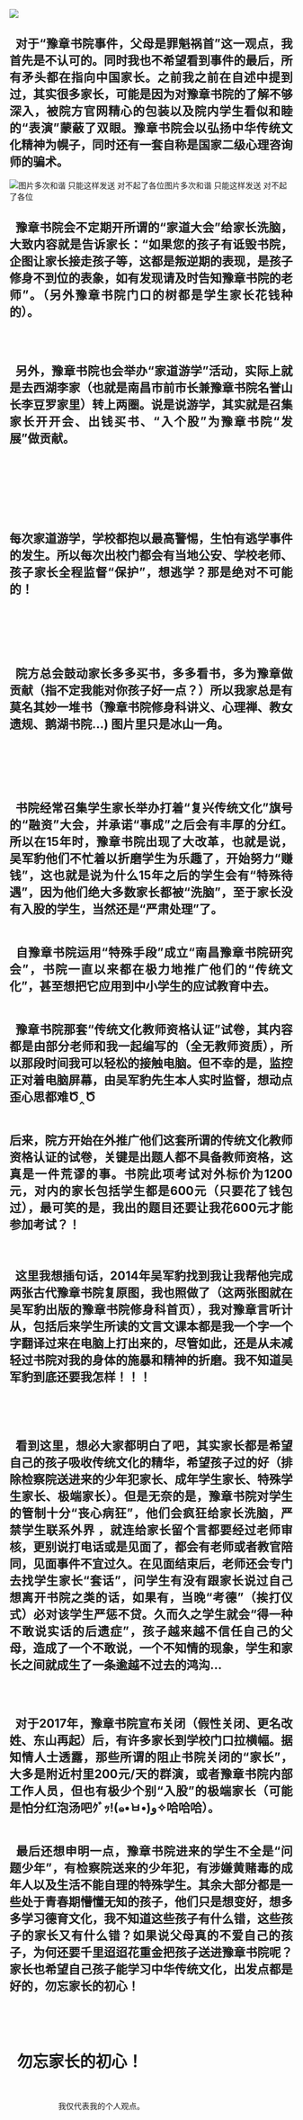 <p><img src="https://github.com/ZjzMisaka/iaders/tree/master/img/2019/11/21ea2-006OmctYly1g8l2azzwdmj30k00c00u4.jpg"></p>
<h2 align="justify">​​&nbsp; 对于“豫章书院事件，父母是罪魁祸首”这一观点，我首先是不认可的。同时我也不希望看到事件的最后，所有矛头都在指向中国家长。之前我之前在自述中提到过，其实很多家长，可能是因为对豫章书院的了解不够深入，被院方官网精心的包装以及院内学生看似和睦的“表演”蒙蔽了双眼。豫章书院会以弘扬中华传统文化精神为幌子，同时还有一套自称是国家二级心理咨询师的骗术。</h2>
<p><span id="more-8689"></span></p>
<p class="picbox"><img src="https://github.com/ZjzMisaka/iaders/tree/master/img/2019/11/b854b-006OmctYly1g8l2b0maq2j30yu0u0gsa.jpg" alt="图片多次和谐 只能这样发送 对不起了各位"><span class="picinfo">图片多次和谐 只能这样发送 对不起了各位</span></p>
<h2 align="justify">&nbsp; 豫章书院会不定期开所谓的“家道大会”给家长洗脑，大致内容就是告诉家长：“如果您的孩子有诋毁书院，企图让家长接走孩子等，这都是叛逆期的表现，是孩子修身不到位的表象，如有发现请及时告知豫章书院的老师”。（另外豫章书院门口的树都是学生家长花钱种的）。</h2>
<p class="picbox"><img src="https://github.com/ZjzMisaka/iaders/tree/master/img/2019/11/b61f5-006OmctYly1g8l04fxmzgj31hc0u0120.jpg" alt=""></p>
<p class="picbox"><img src="https://github.com/ZjzMisaka/iaders/tree/master/img/2019/11/7612f-006OmctYly1g8l04ham9uj31hc0u0gud.jpg" alt=""></p>
<p class="picbox"><img src="https://github.com/ZjzMisaka/iaders/tree/master/img/2019/11/5b1f0-006OmctYly1g8l04iez1uj31hc0u0jyj.jpg" alt=""></p>
<h2 align="justify">&nbsp; 另外，豫章书院也会举办“家道游学”活动，实际上就是去西湖李家（也就是南昌市前市长兼豫章书院名誉山长李豆罗家里）转上两圈。说是说游学，其实就是召集家长开开会、出钱买书、“入个股”为豫章书院“发展”做贡献。</h2>
<p align="justify">&nbsp;&nbsp;&nbsp;</p>
<p class="picbox"><img src="https://github.com/ZjzMisaka/iaders/tree/master/img/2019/11/851c4-006OmctYly1g8l04j2ogmj30qo0f0go5.jpg" alt=""></p>
<p class="picbox"><img src="https://github.com/ZjzMisaka/iaders/tree/master/img/2019/11/be8aa-006OmctYly1g8l04jquhdj30vl0hs434.jpg" alt=""></p>
<p class="picbox"><img src="https://github.com/ZjzMisaka/iaders/tree/master/img/2019/11/36340-006OmctYly1g8l04kbauvj30np0hsmzo.jpg" alt=""></p>
<p class="picbox"><img src="https://github.com/ZjzMisaka/iaders/tree/master/img/2019/11/4164e-006OmctYly1g8l04knhroj30qo0f076d.jpg" alt=""></p>
<p class="picbox"><img src="https://github.com/ZjzMisaka/iaders/tree/master/img/2019/11/1da80-006OmctYly1g8l04ld4qhj30vl0hstd1.jpg" alt=""></p>
<p class="picbox"><img src="https://github.com/ZjzMisaka/iaders/tree/master/img/2019/11/43e7d-006OmctYly1g8l04meof6j31hc0u07cy.jpg" alt=""></p>
<h2 align="justify">每次家道游学，学校都抱以最高警惕，生怕有逃学事件的发生。所以每次出校门都会有当地公安、学校老师、孩子家长全程监督“保护”，想逃学？那是绝对不可能的！</h2>
<p class="picbox"><img src="https://github.com/ZjzMisaka/iaders/tree/master/img/2019/11/ca1a8-006OmctYly1g8l04mrhwcj30qo0f0dht.jpg" alt=""></p>
<p class="picbox"><img src="https://github.com/ZjzMisaka/iaders/tree/master/img/2019/11/526cb-006OmctYly1g8l04n2jjrj30qo0f076v.jpg" alt=""></p>
<p class="picbox"><img src="https://github.com/ZjzMisaka/iaders/tree/master/img/2019/11/c7753-006OmctYly1g8l04ng14lj30np0hsdj4.jpg" alt=""></p>
<p class="picbox"><img src="https://github.com/ZjzMisaka/iaders/tree/master/img/2019/11/a6c87-006OmctYly1g8l04nv9tzj30np0hs0vz.jpg" alt=""></p>
<p align="justify">&nbsp;</p>
<h2 align="justify">&nbsp; 院方总会鼓动家长多多买书，多多看书，多为豫章做贡献（指不定我能对你孩子好一点？）所以我家总是有莫名其妙一堆书（豫章书院修身科讲义、心理禅、教女遗规、鹅湖书院&#8230;) 图片里只是冰山一角。</h2>
<p align="justify">&nbsp;</p>
<p class="picbox"><img src="https://github.com/ZjzMisaka/iaders/tree/master/img/2019/11/dc982-006OmctYly1g8l04orb0kj31hc0u0gtc.jpg" alt=""></p>
<p class="picbox"><img src="https://github.com/ZjzMisaka/iaders/tree/master/img/2019/11/35c48-006OmctYly1g8l04pezo4j31hc0u0mzz.jpg" alt=""></p>
<p class="picbox"><img src="https://github.com/ZjzMisaka/iaders/tree/master/img/2019/11/de576-006OmctYly1g8l04qb4mnj31hc0u0n59.jpg" alt=""></p>
<p class="picbox"><img src="https://github.com/ZjzMisaka/iaders/tree/master/img/2019/11/b93a5-006OmctYly1g8l04qnlksj31hc0u075y.jpg" alt=""></p>
<h2 align="justify">&nbsp; 书院经常召集学生家长举办打着“复兴传统文化”旗号的“融资”大会，并承诺“事成”之后会有丰厚的分红。所以在15年时，豫章书院出现了大改革，也就是说，吴军豹他们不忙着以折磨学生为乐趣了，开始努力“赚钱”，这也就是说为什么15年之后的学生会有“特殊待遇”，因为他们绝大多数家长都被“洗脑”，至于家长没有入股的学生，当然还是“严肃处理”了。</h2>
<p class="picbox"><img src="https://github.com/ZjzMisaka/iaders/tree/master/img/2019/11/1eeb1-006OmctYly1g8l04r3i9pj31hc0u0tbh.jpg" alt=""></p>
<h2 align="justify">&nbsp; 自豫章书院运用“特殊手段”成立“南昌豫章书院研究会”，书院一直以来都在极力地推广他们的“传统文化”，甚至想把它应用到中小学生的应试教育中去。</h2>
<p class="picbox"><img src="https://github.com/ZjzMisaka/iaders/tree/master/img/2019/11/3e9dd-006OmctYly1g8l04rh1hej30hv0r2q4x.jpg" alt=""></p>
<h2 align="justify">&nbsp; 豫章书院那套“传统文化教师资格认证”试卷，其内容都是由部分老师和我一起编写的（全无教师资质），所以那段时间我可以轻松的接触电脑。但不幸的是，监控正对着电脑屏幕，由吴军豹先生本人实时监督，想动点歪心思都难Ծ‸Ծ</h2>
<p class="picbox"><img src="https://github.com/ZjzMisaka/iaders/tree/master/img/2019/11/75042-006OmctYly1g8l04set5ij30u01hcn6z.jpg" alt=""></p>
<h2 align="justify">后来，院方开始在外推广他们这套所谓的传统文化教师资格认证的试卷，关键是出题人都不具备教师资格，这真是一件荒谬的事。书院此项考试对外标价为1200元，对内的家长包括学生都是600元（只要花了钱包过），最可笑的是，我出的题目还要让我花600元才能参加考试？！</h2>
<p class="picbox"><img src="https://github.com/ZjzMisaka/iaders/tree/master/img/2019/11/b1ee4-006OmctYly1g8l04t14nuj31hc0u0ai5.jpg" alt=""></p>
<p class="picbox"><img src="https://github.com/ZjzMisaka/iaders/tree/master/img/2019/11/6bb0f-006OmctYly1g8l04tsutwj31hc0u041y.jpg" alt=""></p>
<h2 align="justify">&nbsp; 这里我想插句话，2014年吴军豹找到我让我帮他完成两张古代豫章书院复原图，我也照做了（这两张图就在吴军豹出版的豫章书院修身科首页），我对豫章言听计从，包括后来学生所读的文言文课本都是我一个字一个字翻译过来在电脑上打出来的，尽管如此，还是从未减轻过书院对我的身体的施暴和精神的折磨。我不知道吴军豹到底还要我怎样！！！</h2>
<p align="justify">&nbsp;</p>
<p class="picbox"><img src="https://github.com/ZjzMisaka/iaders/tree/master/img/2019/11/bddb8-006OmctYly1g8l04ua3pij31hc0u0n0w.jpg" alt=""></p>
<p class="picbox"><img src="https://github.com/ZjzMisaka/iaders/tree/master/img/2019/11/7b469-006OmctYly1g8l04uqo2qj31hc0u0q6s.jpg" alt=""></p>
<h2 align="justify">&nbsp; 看到这里，想必大家都明白了吧，其实家长都是希望自己的孩子吸收传统文化的精华，希望孩子过的好（排除检察院送进来的少年犯家长、成年学生家长、特殊学生家长、极端家长）。但是无奈的是，豫章书院对学生的管制十分“丧心病狂”，他们会疯狂给家长洗脑，严禁学生联系外界 ，就连给家长留个言都要经过老师审核，更别说打电话或是见面了，都会有老师或者教官陪同，见面事件不宜过久。在见面结束后，老师还会专门去找学生家长“套话”，问学生有没有跟家长说过自己想离开书院之类的话，如果有，当晚“考德”（挨打仪式）必对该学生严惩不贷。久而久之学生就会“得一种不敢说实话的后遗症”，孩子越来越不信任自己的父母，造成了一个不敢说，一个不知情的现象，学生和家长之间就成生了一条逾越不过去的鸿沟&#8230;</h2>
<p class="picbox"><img src="https://github.com/ZjzMisaka/iaders/tree/master/img/2019/11/95736-006OmctYly1g8l04vz7loj30q30nctp4.jpg" alt=""></p>
<p class="picbox"><img src="https://github.com/ZjzMisaka/iaders/tree/master/img/2019/11/316a3-006OmctYly1g8l04y9izpj30t30rj4qp.jpg" alt=""></p>
<p class="picbox"><img src="https://github.com/ZjzMisaka/iaders/tree/master/img/2019/11/a4c98-006OmctYly1g8l04zo8kaj30tj0qkqkm.jpg" alt=""></p>
<h2 align="justify">&nbsp; 对于2017年，豫章书院宣布关闭（假性关闭、更名改姓、东山再起）后，有许多家长到学校门口拉横幅。据知情人士透露，那些所谓的阻止书院关闭的“家长”，大多是附近村里200元/天的群演，或者豫章书院内部工作人员，但也有极少个别“入股”的极端家长（可能是怕分红泡汤吧ｸﾞｯ!(๑•̀ㅂ•́)و✧哈哈哈）。</h2>
<p class="picbox"><img src="https://github.com/ZjzMisaka/iaders/tree/master/img/2019/11/7dfe3-006OmctYly1g8l0506dbbj30o010778g.jpg" alt=""></p>
<h2 align="justify">&nbsp; 最后还想申明一点，豫章书院进来的学生不全是“问题少年”，有检察院送来的少年犯，有涉嫌黄赌毒的成年人以及生活不能自理的特殊学生。其余大部分都是一些处于青春期懵懂无知的孩子，他们只是想变好，想多多学习德育文化，我不知道这些孩子有什么错，这些孩子的家长又有什么错？如果说父母真的不爱自己的孩子，为何还要千里迢迢花重金把孩子送进豫章书院呢？家长也希望自己孩子能学习中华传统文化，出发点都是好的，勿忘家长的初心！</h2>
<p class="picbox"><img src="https://github.com/ZjzMisaka/iaders/tree/master/img/2019/11/78d9a-006OmctYly1g8l051qxu9j30sp099tit.jpg" alt=""></p>
<p class="picbox"><img src="https://github.com/ZjzMisaka/iaders/tree/master/img/2019/11/c472b-006OmctYly1g8l052jlmlj31nn0u0wnc.jpg" alt=""></p>
<p class="picbox"><img src="https://github.com/ZjzMisaka/iaders/tree/master/img/2019/11/dfeb3-006OmctYly1g8l0536vffj31t30u0agv.jpg" alt=""></p>
<p class="picbox"><img src="https://github.com/ZjzMisaka/iaders/tree/master/img/2019/11/64122-006OmctYly1g8l053ufafj31pe0u0n4m.jpg" alt=""></p>
<h1 align="justify">&nbsp; 勿忘家长的初心！</h1>
<p align="justify">&nbsp;</p>
<p align="justify">&nbsp;&nbsp;&nbsp;&nbsp;&nbsp;&nbsp;&nbsp;&nbsp;&nbsp;&nbsp;&nbsp;&nbsp;&nbsp;&nbsp;&nbsp;&nbsp;&nbsp;&nbsp;&nbsp;&nbsp;&nbsp; 我仅代表我的个人观点。</p>
